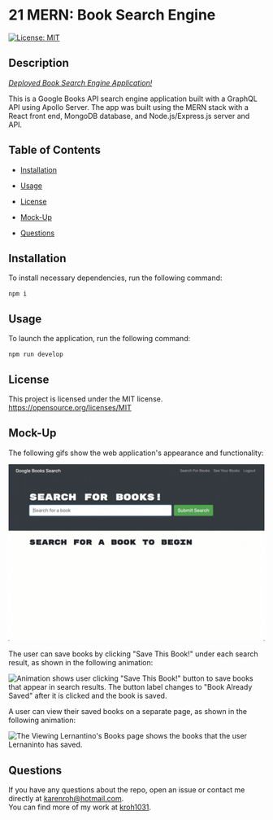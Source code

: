 # 21 MERN: Book Search Engine

[![License: MIT](https://img.shields.io/badge/License-MIT-yellow.svg)](https://opensource.org/licenses/MIT)

## Description

[_Deployed Book Search Engine Application!_](https://book-search-engine-21.herokuapp.com/)

This is a Google Books API search engine application built with a GraphQL API using Apollo Server. The app was built using the MERN stack with a React front end, MongoDB database, and Node.js/Express.js server and API.

## Table of Contents

- [Installation](#installation)

- [Usage](#usage)

- [License](#license)

- [Mock-Up](#mock-up)

- [Questions](#questions)

## Installation

To install necessary dependencies, run the following command:

```
npm i
```

## Usage

To launch the application, run the following command:

```
npm run develop
```

## License

This project is licensed under the MIT license.  
https://opensource.org/licenses/MIT

## Mock-Up

The following gifs show the web application's appearance and functionality:

![Animation shows "star wars" typed into a search box and books about Star Wars appearing as results.](./assets/21-mern-homework-demo-01.gif)

The user can save books by clicking "Save This Book!" under each search result, as shown in the following animation:

![Animation shows user clicking "Save This Book!" button to save books that appear in search results. The button label changes to "Book Already Saved" after it is clicked and the book is saved.](./assets/21-mern-homework-demo-02.gif)

A user can view their saved books on a separate page, as shown in the following animation:

![The Viewing Lernantino's Books page shows the books that the user Lernaninto has saved.](./assets/21-mern-homework-demo-03.gif)

## Questions

If you have any questions about the repo, open an issue or contact me directly at karenroh@hotmail.com.  
 You can find more of my work at [kroh1031](https://github.com/kroh1031).
